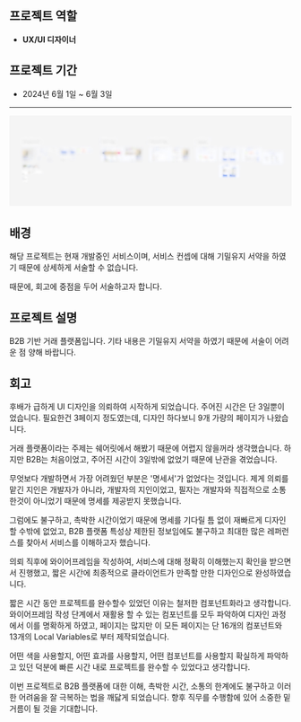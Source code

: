 ## 프로젝트 역할

- **UX/UI 디자이너**

## 프로젝트 기간

- 2024년 6월 1일 ~ 6월 3일

---

![Map](/img/B2BMARKETSHARE/b2bmap_blured.jpg)

## 배경

해당 프로젝트는 현재 개발중인 서비스이며, 서비스 컨셉에 대해 기밀유지 서약을 하였기 때문에 상세하게 서술할 수 없습니다.

때문에, 회고에 중점을 두어 서술하고자 합니다.

## 프로젝트 설명

B2B 기반 거래 플랫폼입니다. 기타 내용은 기밀유지 서약을 하였기 때문에 서술이 어려운 점 양해 바랍니다.

## 회고

후배가 급하게 UI 디자인을 의뢰하여 시작하게 되었습니다. 주어진 시간은 단 3일뿐이었습니다.
필요한건 3페이지 정도였는데, 디자인 하다보니 9개 가량의 페이지가 나왔습니다.

거래 플랫폼이라는 주제는 쉐어릿에서 해봤기 때문에 어렵지 않을꺼라 생각했습니다. 하지만 B2B는 처음이었고, 주어진 시간이 3일밖에 없었기 때문에 난관을 겪었습니다.

무엇보다 개발하면서 가장 어려웠던 부분은 '명세서'가 없었다는 것입니다. 제게 의뢰를 맡긴 지인은 개발자가 아니라, 개발자의 지인이었고, 필자는 개발자와 직접적으로 소통한것이 아니었기 때문에 명세를 제공받지 못했습니다.

그럼에도 불구하고, 촉박한 시간이었기 때문에 명세를 기다릴 틈 없이 재빠르게 디자인할 수밖에 없었고, B2B 플랫폼 특성상 제한된 정보임에도 불구하고 최대한 많은 레퍼런스를 찾아서 서비스를 이해하고자 했습니다.

의뢰 직후에 와이어프레임을 작성하여, 서비스에 대해 정확히 이해했는지 확인을 받으면서 진행했고, 짧은 시간에 최종적으로 클라이언트가 만족할 만한 디자인으로 완성하였습니다.

짧은 시간 동안 프로젝트를 완수할수 있었던 이유는 철저한 컴포넌트화라고 생각합니다.
와이어프레임 작성 단계에서 재활용 할 수 있는 컴포넌트를 모두 파악하여 디자인 과정에서 이를 명확하게 하였고,
페이지는 많지만 이 모든 페이지는 단 16개의 컴포넌트와 13개의 Local Variables로 부터 제작되었습니다.

어떤 색을 사용할지, 어떤 효과를 사용할지, 어떤 컴포넌트를 사용할지 확실하게 파악하고 있던 덕분에 빠른 시간 내로 프로젝트를 완수할 수 있었다고 생각합니다.

이번 프로젝트로 B2B 플랫폼에 대한 이해, 촉박한 시간, 소통의 한계에도 불구하고 이러한 어려움을 잘 극복하는 법을 깨닳게 되었습니다. 향후 직무를 수행함에 있어 소중한 밑거름이 될 것을 기대합니다.
